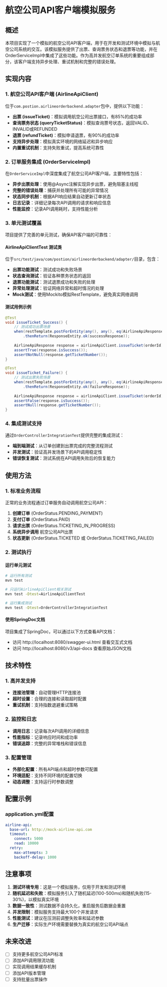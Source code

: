 # 航空公司API客户端模拟服务

## 概述

本项目实现了一个模拟的航空公司API客户端，用于在开发和测试环境中模拟与航空公司系统的交互。该模拟服务提供了出票、查询票务状态和退票等功能，并在OrderServiceImpl中集成了这些功能。作为高并发航空订单系统的重要组成部分，该客户端支持异步处理、重试机制和完整的错误处理。

## 实现内容

### 1. 航空公司API客户端 (AirlineApiClient)

位于`com.postion.airlineorderbackend.adapter`包中，提供以下功能：

- **出票 (issueTicket)**：模拟调用航空公司出票接口，有85%的成功率
- **查询票务状态 (queryTicketStatus)**：模拟查询票号状态，返回VALID、INVALID或REFUNDED
- **退票 (refundTicket)**：模拟申请退票，有90%的成功率
- **支持异步处理**：模拟真实环境的网络延迟和异步响应
- **内置重试机制**：支持失败重试，提高系统可靠性

### 2. 订单服务集成 (OrderServiceImpl)

在`OrderServiceImpl`中深度集成了航空公司API客户端，主要特性包括：

- **异步出票处理**：使用@Async注解实现异步出票，避免阻塞主线程
- **完整的错误处理**：捕获并处理所有可能的异常情况
- **状态同步机制**：根据API响应结果自动更新订单状态
- **日志记录**：详细记录每次API调用的请求和响应信息
- **性能监控**：记录API调用耗时，支持性能分析

### 3. 单元测试覆盖

项目提供了完善的单元测试，确保API客户端的可靠性：

#### AirlineApiClientTest 测试类

位于`src/test/java/com/postion/airlineorderbackend/adapter/`目录，包含：

- **出票功能测试**：测试成功和失败场景
- **状态查询测试**：验证各种票务状态的返回
- **退票功能测试**：测试退票成功和失败的处理
- **异常处理测试**：验证网络异常和超时情况的处理
- **Mock测试**：使用Mockito模拟RestTemplate，避免真实网络调用

#### 测试用例示例

```java
@Test
void issueTicket_Success() {
    // 测试成功出票场景
    when(restTemplate.postForEntity(any(), any(), eq(AirlineApiResponse.class)))
        .thenReturn(ResponseEntity.ok(successResponse));
    
    AirlineApiResponse response = airlineApiClient.issueTicket(orderId);
    assertTrue(response.isSuccess());
    assertNotNull(response.getTicketNumber());
}

@Test
void issueTicket_Failure() {
    // 测试出票失败场景
    when(restTemplate.postForEntity(any(), any(), eq(AirlineApiResponse.class)))
        .thenReturn(ResponseEntity.ok(failureResponse));
    
    AirlineApiResponse response = airlineApiClient.issueTicket(orderId);
    assertFalse(response.isSuccess());
    assertNull(response.getTicketNumber());
}
```

### 4. 集成测试支持

通过`OrderControllerIntegrationTest`提供完整的集成测试：

- **端到端测试**：从订单创建到出票完成的完整流程测试
- **并发测试**：验证高并发场景下的API调用稳定性
- **错误恢复测试**：测试系统在API调用失败后的恢复能力

## 使用方法

### 1. 标准业务流程

正常的业务流程通过订单服务自动调用航空公司API：

1. **创建订单** (OrderStatus.PENDING_PAYMENT)
2. **支付订单** (OrderStatus.PAID)
3. **请求出票** (OrderStatus.TICKETING_IN_PROGRESS)
4. **系统异步调用** 航空公司API出票
5. **状态更新** (OrderStatus.TICKETED 或 OrderStatus.TICKETING_FAILED)

### 2. 测试执行

#### 运行单元测试

```bash
# 运行所有测试
mvn test

# 只运行AirlineApiClient相关测试
mvn test -Dtest=AirlineApiClientTest

# 运行集成测试
mvn test -Dtest=OrderControllerIntegrationTest
```

#### 使用SpringDoc文档

项目集成了SpringDoc，可以通过以下方式查看API文档：
- 访问 http://localhost:8080/swagger-ui.html 查看交互式文档
- 访问 http://localhost:8080/v3/api-docs 查看原始JSON文档

## 技术特性

### 1. 高并发支持
- **连接池管理**：自动管理HTTP连接池
- **超时设置**：合理的连接和读取超时配置
- **重试机制**：支持指数退避重试策略

### 2. 监控和日志
- **调用日志**：记录每次API调用的详细信息
- **性能指标**：记录响应时间和成功率
- **错误追踪**：完整的异常堆栈和错误信息

### 3. 配置管理
- **外部化配置**：所有API端点和超时参数可配置
- **环境适配**：支持不同环境的配置切换
- **动态调整**：支持运行时参数调整

## 配置示例

### application.yml配置

```yaml
airline-api:
  base-url: http://mock-airline-api.com
  timeout:
    connect: 5000
    read: 10000
  retry:
    max-attempts: 3
    backoff-delay: 1000
```

## 注意事项

1. **测试环境专用**：这是一个模拟服务，仅用于开发和测试环境
2. **随机延迟和失败**：模拟服务引入了随机延迟(100-500ms)和随机失败(15-30%)，以模拟真实环境
3. **数据一致性**：测试数据不会持久化，重启服务后数据会重置
4. **并发限制**：模拟服务支持最大100个并发请求
5. **性能测试**：建议在压测前调整失败率和延迟参数
6. **生产迁移**：实际生产环境需要替换为真实的航空公司API端点

## 未来改进

- [ ] 支持更多航空公司API标准
- [ ] 添加API调用限流功能
- [ ] 实现调用结果缓存机制
- [ ] 添加API版本管理
- [ ] 支持批量出票操作